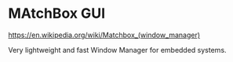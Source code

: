 # MAtchBox GUI

https://en.wikipedia.org/wiki/Matchbox_(window_manager)

Very lightweight and fast Window Manager for embedded systems.

